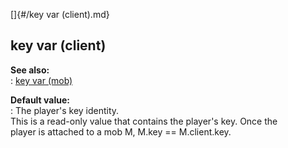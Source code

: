 []{#/key var (client).md}    
## key var (client)    
**See also:**    
:   [key var (mob)](/mob/var/key)    
<!-- -->    
**Default value:**    
:   The player\'s key identity.    
This is a read-only value that contains the player\'s key. Once the    
player is attached to a mob M, M.key == M.client.key.  